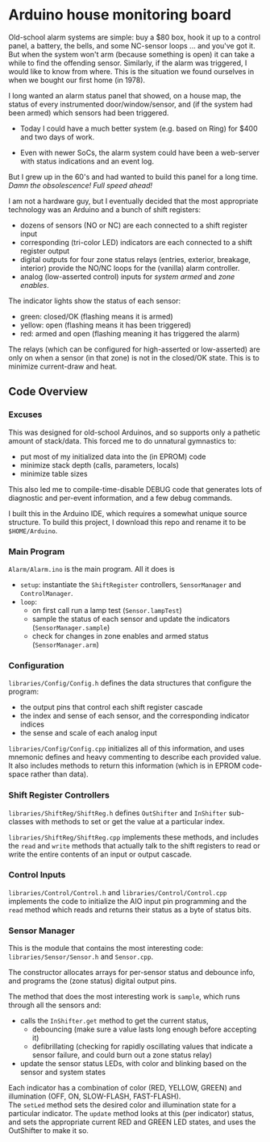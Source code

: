 # Arduino house monitoring board

Old-school alarm systems are simple: buy a $80 box, hook it up to a
control panel, a battery, the bells, and some NC-sensor loops ... 
and you've got it.  But when the system won't arm (because something
is open) it can take a while to find the offending sensor.  Similarly,
if the alarm was triggered, I would like to know from where.  This
is the situation we found ourselves in when we bought our first home
(in 1978).

I long wanted an alarm status panel that showed, on a house map, the
status of every instrumented door/window/sensor, and (if the system had
been armed) which sensors had been triggered.

   - Today I could have a much better system (e.g. based on Ring) for $400 and two days of work.

   - Even with newer SoCs, the alarm system could have been a web-server with status indications and an event log.

But I grew up in the 60's and had wanted to build this panel for a long time.
*Damn the obsolescence!  Full speed ahead!*

I am not a hardware guy, but I eventually decided that the most appropriate
technology was an Arduino and a bunch of shift registers:
   - dozens of sensors (NO or NC) are each connected to a shift register input
   - corresponding (tri-color LED) indicators are each connected to a shift register output
   - digital outputs for four zone status relays (entries, exterior, breakage, interior)
     provide the NO/NC loops for the (vanilla) alarm controller.
   - analog (low-asserted control) inputs for *system armed* and *zone enables*.

The indicator lights show the status of each sensor:
   - green: closed/OK (flashing means it is armed)
   - yellow: open (flashing means it has been triggered)
   - red: armed and open (flashing meaning it has triggered the alarm)

The relays (which can be configured for high-asserted or low-asserted) are only
on when a sensor (in that zone) is not in the closed/OK state.  This is to minimize
current-draw and heat.

## Code Overview

### Excuses

This was designed for old-school Arduinos, and so supports only a pathetic 
amount of stack/data.  This forced me to do unnatural gymnastics to:
   - put most of my initialized data into the (in EPROM) code
   - minimize stack depth (calls, parameters, locals)
   - minimize table sizes

This also led me to compile-time-disable DEBUG code that generates 
lots of diagnostic and per-event information, and a few debug commands.

I built this in the Arduino IDE, which requires a somewhat unique
source structure.  To build this project, I download this repo and 
rename it to be `$HOME/Arduino`.

### Main Program

`Alarm/Alarm.ino` is the main program.
All it does is 
   - `setup`: instantiate the `ShiftRegister` controllers, `SensorManager` and `ControlManager`.
   - `loop`:
      - on first call run a lamp test (`Sensor.lampTest`)
      - sample the status of each sensor and update the indicators (`SensorManager.sample`)
      - check for changes in zone enables and armed status (`SensorManager.arm`)

### Configuration

`libraries/Config/Config.h` defines the data structures that configure the program:
   - the output pins that control each shift register cascade
   - the index and sense of each sensor, and the corresponding indicator indices
   - the sense and scale of each analog input

`libraries/Config/Config.cpp` initializes all of this information, and uses 
mnemonic defines and heavy commenting to describe each provided value. 
It also includes methods to return this information (which is in 
EPROM code-space rather than data).

### Shift Register Controllers
`libraries/ShiftReg/ShiftReg.h` defines `OutShifter` and `InShifter` sub-classes
with methods to set or get the value at a particular index.

`libraries/ShiftReg/ShiftReg.cpp` implements these methods, and includes the
`read` and `write` methods that actually talk to the shift registers to read 
or write the entire contents of an input or output cascade.

### Control Inputs
`libraries/Control/Control.h` and `libraries/Control/Control.cpp` implements
the code to initialize the AIO input pin programming and the `read` method
which reads and returns their status as a byte of status bits.

### Sensor Manager
This is the module that contains the most interesting code:
`libraries/Sensor/Sensor.h` and `Sensor.cpp`.

The constructor allocates arrays for per-sensor status and debounce info,
and programs the (zone status) digital output pins.

The method that does the most interesting work is `sample`, which runs through
all the sensors and:
   - calls the `InShifter.get` method to get the current status,
      - debouncing (make sure a value lasts long enough before accepting it)
      - defibrillating (checking for rapidly oscillating values that indicate
        a sensor failure, and could burn out a zone status relay)
   - update the sensor status LEDs, with color and blinking based on the sensor and system states

Each indicator has a combination of color (RED, YELLOW, GREEN) and illumination (OFF, ON, SLOW-FLASH, FAST-FLASH).  
The `setLed` method sets the desired color and illumination state for a particular indicator.
The `update` method looks at this (per indicator) status, and sets the appropriate
current RED and GREEN LED states, and uses the OutShifter to make it so.
